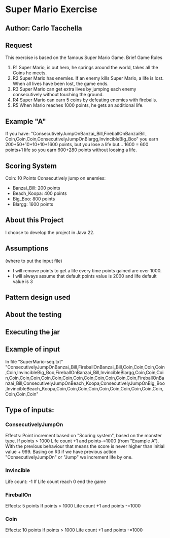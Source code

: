 # Super Mario Exercise
## Author: Carlo Tacchella

## Request
This exercise is based on the famous Super Mario Game.
Brief Game Rules
1. R1 Super Mario, is out hero, he springs around the world, takes all the Coins he meets.
2. R2 Super Mario has enemies. If an enemy kills Super Mario, a life is lost. When all lives have been lost, the game ends.
3. R3 Super Mario can get extra lives by jumping each enemy consecutively without touching the ground.
4. R4 Super Mario can earn 5 coins by defeating enemies with fireballs.
5. R5 When Mario reaches 1000 points, he gets an additional life.

## Example "A"
If you have: "ConsecutivelyJumpOnBanzai_Bill,FireballOnBanzaiBill, Coin,Coin,Coin,ConsecutivelyJumpOnBlargg,InvincibleBig_Boo"
you earn 200+50+10+10+10+1600 points, but you lose a life but... 1600 = 600 points+1 life so you earn 600+280 points without loosing a life.

## Scoring System
Coin: 10 Points
Consecutively jump on enemies:
- Banzai_Bill: 200 points
- Beach_Koopa: 400 points
- Big_Boo: 800 points
- Blargg: 1600 points

## About this Project
I choose to develop the project in Java 22.

## Assumptions
(where to put the input file)
- I will remove points to get a life every time points gained are over 1000.
- I will always assume that default points value is 2000 and life default value is 3

## Pattern design used

## About the testing

## Executing the jar

## Example of input
In file "SuperMario-seq.txt"
"ConsecutivelyJumpOnBanzai_Bill,FireballOnBanzai_Bill,Coin,Coin,Coin,Coin,Coin,InvincibleBig_Boo,FireballOnBanzai_Bill,InvincibleBlargg,Coin,Coin,Coin,Coin,Coin,Coin,Coin,Coin,Coin,Coin,Coin,Coin,Coin,Coin,Coin,FireballOnBanzai_Bill,ConsecutivelyJumpOnBeach_Koopa,ConsecutivelyJumpOnBig_Boo,InvincibleBeach_Koopa,Coin,Coin,Coin,Coin,Coin,Coin,Coin,Coin,Coin,Coin,Coin,Coin,Coin"

## Type of inputs:

### ConsecutivelyJumpOn<Monster type>
Effects: 
Point increment based on "Scoring system", based on the monster type.
If points > 1000 Life count +1 and points-=1000 (from "Example A").
With the previous behaviour that means the score is never higher than initial value + 999.
Basing on R3 if we have previous action "ConsecutivelyJumpOn" or "Jump" we increment life by one.

### Invincible<Monster type>
Life count: -1
If Life count reach 0 end the game

### FireballOn<Monster type>
Effects: 5 points
If points > 1000 Life count +1 and points -=1000

### Coin
Effects: 10 points
If points > 1000 Life count +1 and points -=1000
